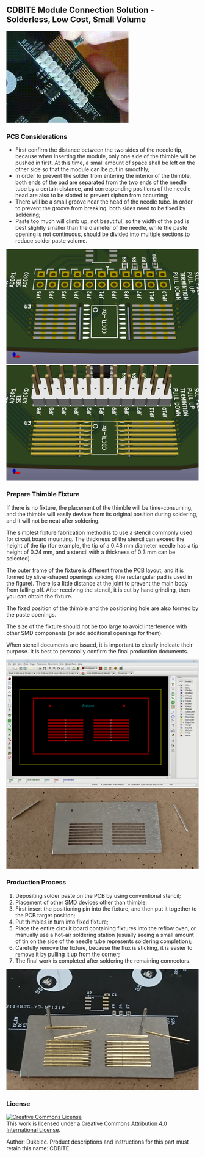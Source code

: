 

## CDBITE Module Connection Solution - Solderless, Low Cost, Small Volume

<img alt="adapter_cdbite" src="img/cdbite_demonstration.gif">

### PCB Considerations

 - First confirm the distance between the two sides of the needle tip, because when inserting the module, only one side of the thimble will be pushed in first. At this time, a small amount of space shall be left on the other side so that the module can be put in smoothly;
 - In order to prevent the solder from entering the interior of the thimble, both ends of the pad are separated from the two ends of the needle tube by a certain distance, and corresponding positions of the needle head are also to be slotted to prevent siphon from occurring;
 - There will be a small groove near the head of the needle tube. In order to prevent the groove from breaking, both sides need to be fixed by soldering;
 - Paste too much will climb up, not beautiful, so the width of the pad is best slightly smaller than the diameter of the needle, while the paste opening is not continuous, should be divided into multiple sections to reduce solder paste volume.

<img alt="cdbite_pcb" src="img/cdbite_pcb.png">

<img alt="cdbite_with_models" src="img/cdbite_with_models.png">

### Prepare Thimble Fixture

If there is no fixture, the placement of the thimble will be time-consuming, and the thimble will easily deviate from its original position during soldering, and it will not be neat after soldering.

The simplest fixture fabrication method is to use a stencil commonly used for circuit board mounting. The thickness of the stencil can exceed the height of the tip (for example, the tip of a 0.48 mm diameter needle has a tip height of 0.24 mm, and a stencil with a thickness of 0.3 mm can be selected).

The outer frame of the fixture is different from the PCB layout, and it is formed by sliver-shaped openings splicing (the rectangular pad is used in the figure). There is a little distance at the joint to prevent the main body from falling off. After receiving the stencil, it is cut by hand grinding, then you can obtain the fixture.

The fixed position of the thimble and the positioning hole are also formed by the paste openings.

The size of the fixture should not be too large to avoid interference with other SMD components (or add additional openings for them).

When stencil documents are issued, it is important to clearly indicate their purpose. It is best to personally confirm the final production documents.

<img alt="fixture_in_pcb" src="img/fixture_in_pcb.png">

<img alt="fixture_real" src="img/fixture_real.jpg">


### Production Process

1. Depositing solder paste on the PCB by using conventional stencil;
2. Placement of other SMD devices other than thimble;
3. First insert the positioning pin into the fixture, and then put it together to the PCB target position;
4. Put thimbles in turn into fixed fixture;
5. Place the entire circuit board containing fixtures into the reflow oven, or manually use a hot-air soldering station (usually seeing a small amount of tin on the side of the needle tube represents soldering completion);
6. Carefully remove the fixture, because the flux is sticking, it is easier to remove it by pulling it up from the corner;
7. The final work is completed after soldering the remaining connectors.

<img alt="fixture_in_use" src="img/fixture_in_use.jpg">

### License

<a rel="license" href="http://creativecommons.org/licenses/by/4.0/"><img alt="Creative Commons License" style="border-width:0" src="https://i.creativecommons.org/l/by/4.0/88x31.png" /></a><br />This work is licensed under a <a rel="license" href="http://creativecommons.org/licenses/by/4.0/">Creative Commons Attribution 4.0 International License</a>.

Author: Dukelec. Product descriptions and instructions for this part must retain this name: CDBITE.
 
